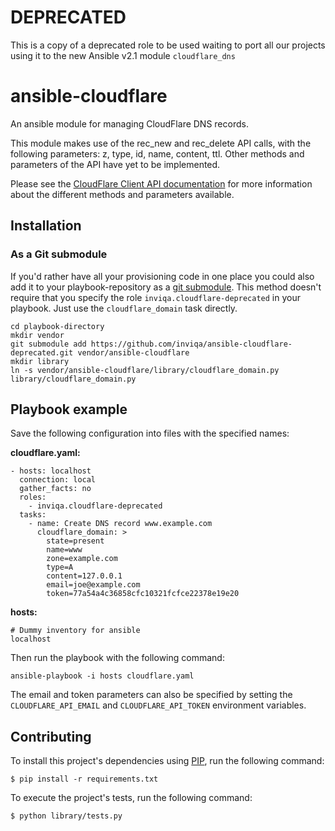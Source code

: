 DEPRECATED
==================
This is a copy of a deprecated role to be used waiting to port all our projects using it to the new Ansible v2.1 module `cloudflare_dns`

ansible-cloudflare
==================

An ansible module for managing CloudFlare DNS records.

This module makes use of the rec\_new and rec\_delete API
calls, with the following parameters: z, type, id, name, content, ttl.
Other methods and parameters of the API have yet to be implemented.

Please see the [CloudFlare Client API documentation][] for more
information about the different methods and parameters available.

Installation
------------

### As a Git submodule

If you'd rather have all your provisioning code in one place you could also
add it to your playbook-repository as a [git submodule][].
This method doesn't require that you specify the role `inviqa.cloudflare-deprecated`
in your playbook. Just use the `cloudflare_domain` task directly.

    cd playbook-directory
    mkdir vendor
    git submodule add https://github.com/inviqa/ansible-cloudflare-deprecated.git vendor/ansible-cloudflare
    mkdir library
    ln -s vendor/ansible-cloudflare/library/cloudflare_domain.py library/cloudflare_domain.py

Playbook example
----------------

Save the following configuration into files with the specified names:

**cloudflare.yaml:**

    - hosts: localhost
      connection: local
      gather_facts: no
      roles:
        - inviqa.cloudflare-deprecated
      tasks:
        - name: Create DNS record www.example.com
          cloudflare_domain: >
            state=present
            name=www
            zone=example.com
            type=A
            content=127.0.0.1
            email=joe@example.com
            token=77a54a4c36858cfc10321fcfce22378e19e20

**hosts:**

    # Dummy inventory for ansible
    localhost

Then run the playbook with the following command:

    ansible-playbook -i hosts cloudflare.yaml

The email and token parameters can also be specified by setting the
`CLOUDFLARE_API_EMAIL` and `CLOUDFLARE_API_TOKEN` environment variables.

[CloudFlare Client API documentation]: https://www.cloudflare.com/docs/client-api.html
[Ansible Galaxy]: https://galaxy.ansible.com/
[git submodule]: http://git-scm.com/book/en/v2/Git-Tools-Submodules

Contributing
------------

To install this project's dependencies using
[PIP](https://pip.pypa.io/en/stable/), run the following command:

    $ pip install -r requirements.txt

To execute the project's tests, run the following command:

    $ python library/tests.py
